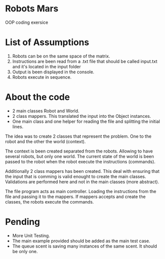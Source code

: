 # Robots Mars
OOP coding exersice

# List of Assumptions
1. Robots can be on the same space of the matrix.
2. Instructions are been read from a .txt file that should be called input.txt and it's located in the input folder
3. Output is been displayed in the console.
4. Robots execute in sequence.


# About the code
- 2 main classes Robot and World.
- 2 class mappers. This translated the input into the Object instances.
- One main class and one helper for reading the file and splitting the initial lines.

The idea was to create 2 classes that represent the problem. One to the robot and the other the world (context).

The context is been created separated from the robots. Allowing to have several robots, but only one world. The current state of the world is been passed to the robot when the robot execute the instructions (commands).

Additionally 2 class mappers has been created. This deal with ensuring that the input that is comming is valid enought to create the main classes. Validations are performed here and not in the main classes (more abstract).

The file program acts as main controller. Loading the instructions from the file and passing it to the mappers. If mappers accepts and create the classes, the robots execute the commands.


# Pending
- More Unit Testing.
- The main example provided should be added as the main test case.
- The queue scent is saving many instances of the same scent. It should be only one.
